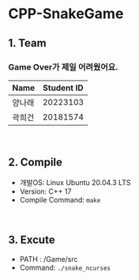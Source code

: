 # CPP-SnakeGame

## 1. Team

### Game Over가 제일 어려웠어요.

| Name   | Student ID |
| ------ | ---------- | 
| 양나래 | 20223103   |
| 곽희건 | 20181574   |

<br>

## 2. Compile

- 개발OS: Linux Ubuntu 20.04.3 LTS
- Version: C++ 17
- Compile Command: ``` make ```

<br>

## 3. Excute
- PATH : /Game/src
- Command: ``` ./snake_ncurses ```

<br>
